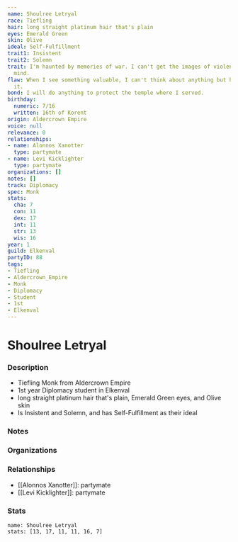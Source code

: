 ```yaml
---
name: Shoulree Letryal
race: Tiefling
hair: long straight platinum hair that's plain
eyes: Emerald Green
skin: Olive
ideal: Self-Fulfillment
trait1: Insistent
trait2: Solemn
trait: I'm haunted by memories of war. I can't get the images of violence out of my
  mind.
flaw: When I see something valuable, I can't think about anything but how to steal
  it.
bond: I will do anything to protect the temple where I served.
birthday:
  numeric: 7/16
  written: 16th of Korent
origin: Aldercrown Empire
voice: null
relevance: 0
relationships:
- name: Alonnos Xanotter
  type: partymate
- name: Levi Kicklighter
  type: partymate
organizations: []
notes: []
track: Diplomacy
spec: Monk
stats:
  cha: 7
  con: 11
  dex: 17
  int: 11
  str: 13
  wis: 16
year: 1
guild: Elkenval
partyID: 88
tags:
- Tiefling
- Aldercrown_Empire
- Monk
- Diplomacy
- Student
- 1st
- Elkenval
---
```

# Shoulree Letryal
### Description
- Tiefling Monk from Aldercrown Empire
- 1st year Diplomacy student in Elkenval
- long straight platinum hair that's plain, Emerald Green eyes, and Olive skin
- Is Insistent and Solemn, and has Self-Fulfillment as their ideal

### Notes

### Organizations

### Relationships
- [[Alonnos Xanotter]]: partymate
- [[Levi Kicklighter]]: partymate

### Stats
```statblock
name: Shoulree Letryal
stats: [13, 17, 11, 11, 16, 7]
```